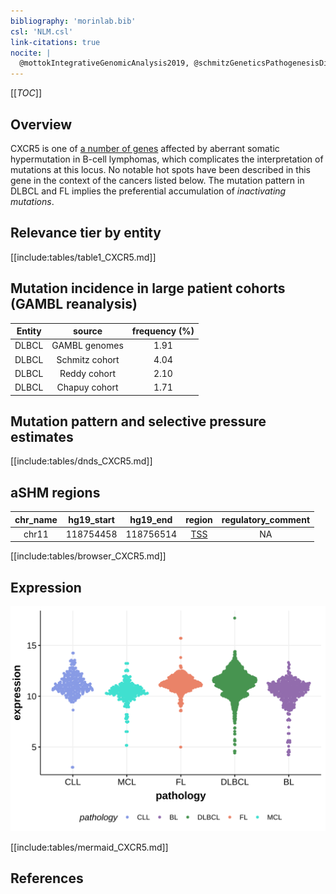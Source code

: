```yaml
---
bibliography: 'morinlab.bib'
csl: 'NLM.csl'
link-citations: true
nocite: |
  @mottokIntegrativeGenomicAnalysis2019, @schmitzGeneticsPathogenesisDiffuse2018, 
---
```

[[_TOC_]]

## Overview
CXCR5 is one of [a number of genes](https://github.com/morinlab/LLMPP/wiki/ashm) affected by aberrant somatic hypermutation in B-cell lymphomas, which complicates the interpretation of mutations at this locus. No notable hot spots have been described in this gene in the context of the cancers listed below. The mutation pattern in DLBCL and FL implies the preferential accumulation of *inactivating mutations*.



## Relevance tier by entity

[[include:tables/table1_CXCR5.md]]

## Mutation incidence in large patient cohorts (GAMBL reanalysis)

|Entity|source        |frequency (%)|
|:------:|:--------------:|:-------------:|
|DLBCL |GAMBL genomes |1.91         |
|DLBCL |Schmitz cohort|4.04         |
|DLBCL |Reddy cohort  |2.10         |
|DLBCL |Chapuy cohort |1.71         |

## Mutation pattern and selective pressure estimates

[[include:tables/dnds_CXCR5.md]]

## aSHM regions

|chr_name|hg19_start|hg19_end |region                                                                                      |regulatory_comment|
|:--------:|:----------:|:---------:|:--------------------------------------------------------------------------------------------:|:------------------:|
|chr11   |118754458 |118756514|[TSS](https://genome.ucsc.edu/s/rdmorin/GAMBL%20hg19?position=chr11%3A118754458%2D118756514)|NA                |



[[include:tables/browser_CXCR5.md]]

## Expression
![](images/gene_expression/CXCR5_by_pathology.svg)
<!-- ORIGIN: schmitzGeneticsPathogenesisDiffuse2018a -->
<!-- PMBL: mottokIntegrativeGenomicAnalysis2019b -->
<!-- DLBCL: schmitzGeneticsPathogenesisDiffuse2018a -->

[[include:tables/mermaid_CXCR5.md]]

## References

